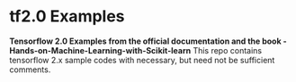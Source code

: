 # tf2.0 Examples
**Tensorflow 2.0 Examples from the official documentation and the book - Hands-on-Machine-Learning-with-Scikit-learn**
This repo contains tensorflow 2.x sample codes with necessary, but need not be sufficient comments.
